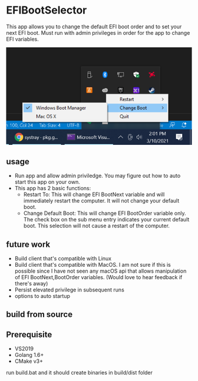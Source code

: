 # EFIBootSelector

This app allows you to change the default EFI boot order and to set your next EFI boot. Must run with admin privileges in order for the app to change EFI variables.

![](https://github.com/TaiPhamD/EFIBootSelector/blob/main/efi_boot.png)

## usage

- Run app and allow admin priviledge. You may figure out how to auto start this app on your own.
- This app has 2 basic functions:
   - Restart To: This will change EFI BootNext variable and will immediately restart the computer. It will not change your default boot.
   - Change Default Boot: This will change EFI BootOrder variable only. The check box on the sub menu entry indicates your current default boot. This selection will not cause a restart of the computer.

## future work

- Build client that's compatible with Linux 
- Build client that's compatible with MacOS. I am not sure if this is possible since I have not seen any macOS api that allows manipulation of EFI BootNext,BootOrder variables.
 (Would love to hear feedback if there's away)
- Persist elevated privilege in subsequent runs
- options to auto startup 

## build from source

## Prerequisite

- VS2019
- Golang 1.6+
- CMake v3+

run build.bat and it should create binaries in build/dist folder
